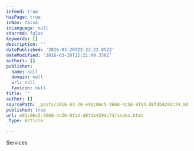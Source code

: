 ```yaml
---
inFeed: true
hasPage: true
inNav: false
inLanguage: null
starred: false
keywords: []
description: ''
datePublished: '2016-03-20T22:23:22.852Z'
dateModified: '2016-03-20T22:21:49.358Z'
authors: []
publisher:
  name: null
  domain: null
  url: null
  favicon: null
title: ''
author: []
sourcePath: _posts/2016-03-20-e91c06c5-3668-4c56-9fa3-d8fdb429dc74.md
published: true
url: e91c06c5-3668-4c56-9fa3-d8fdb429dc74/index.html
_type: Article

---
```

Services